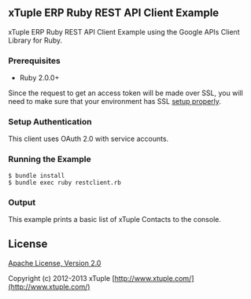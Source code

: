 ## xTuple ERP Ruby REST API Client Example

xTuple ERP Ruby REST API Client Example using the Google APIs Client Library for Ruby.

### Prerequisites

- Ruby 2.0.0+

Since the request to get an access token will be made over SSL, you will need to make sure
that your environment has SSL [setup properly](https://github.com/lostisland/faraday/wiki/Setting-up-SSL-certificates).

### Setup Authentication

This client uses OAuth 2.0 with service accounts.

### Running the Example

    $ bundle install
    $ bundle exec ruby restclient.rb
    
### Output

This example prints a basic list of xTuple Contacts to the console.

## License

[Apache License, Version 2.0](http://www.apache.org/licenses/LICENSE-2.0.html)

Copyright (c) 2012-2013 xTuple [http://www.xtuple.com/](http://www.xtuple.com/)

